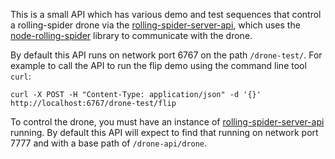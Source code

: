 This is a small API which has various demo and test sequences that control a rolling-spider drone via the [rolling-spider-server-api](https://github.com/emdarcher/rolling-spider-server-api), which uses the [node-rolling-spider](https://github.com/voodootikigod/node-rolling-spider) library to communicate with the drone.

By default this API runs on network port 6767 on the path `/drone-test/`.
For example to call the API to run the flip demo using the command line tool `curl`:
```
curl -X POST -H "Content-Type: application/json" -d '{}' http://localhost:6767/drone-test/flip
```

To control the drone, you must have an instance of [rolling-spider-server-api](https://github.com/emdarcher/rolling-spider-server-api) running. By default this API will expect to find that running on network port 7777 and with a base path of `/drone-api/drone`.
 
